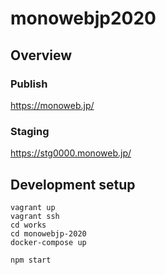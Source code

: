 # monowebjp2020
## Overview
### Publish
https://monoweb.jp/
### Staging
https://stg0000.monoweb.jp/
## Development setup
```shell script
vagrant up
vagrant ssh
cd works
cd monowebjp-2020
docker-compose up
```

```shell script
npm start
```